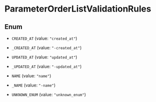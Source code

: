 

# ParameterOrderListValidationRules

## Enum


* `CREATED_AT` (value: `"created_at"`)

* `_CREATED_AT` (value: `"-created_at"`)

* `UPDATED_AT` (value: `"updated_at"`)

* `_UPDATED_AT` (value: `"-updated_at"`)

* `NAME` (value: `"name"`)

* `_NAME` (value: `"-name"`)

* `UNKNOWN_ENUM` (value: `"unknown_enum"`)




